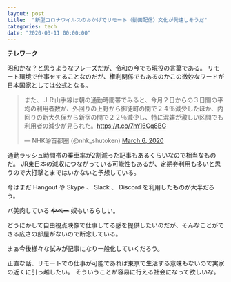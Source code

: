 ```yaml
---
layout: post
title:  "新型コロナウイルスのおかげでリモート（動画配信）文化が発達しそうだ"
categories: tech
date: "2020-03-11 00:00:00"
---
```


**テレワーク**

昭和かな？と思うようなフレーズだが、令和の今でも現役の言葉である。
リモート環境で仕事をすることなのだが、権利関係でもあるのかこの微妙なワードが日本国家としては公式となる。

<blockquote class="twitter-tweet tw-align-center"><p lang="ja" dir="ltr">また、ＪＲ山手線は朝の通勤時間帯でみると、今月２日からの３日間の平均の利用者数が、外回りの上野から御徒町の間で２４％減少したほか、内回りの新大久保から新宿の間で２２％減少し、特に混雑が激しい区間でも利用者の減少が見られた。<a href="https://t.co/7nYI6Cq8BG">https://t.co/7nYI6Cq8BG</a></p>&mdash; NHK@首都圏 (@nhk_shutoken) <a href="https://twitter.com/nhk_shutoken/status/1235763697789874176?ref_src=twsrc%5Etfw">March 6, 2020</a></blockquote> <script async src="https://platform.twitter.com/widgets.js" charset="utf-8"></script>

通勤ラッシュ時間帯の乗車率が2割減った記事もあるくらいなので相当なものだ。
JR東日本の減収につながっている可能性もあるが、定期券利用も多いと思うので大打撃とまではいかないと予想している。

今はまだ Hangout や Skype 、 Slack 、 Discord を利用したものが大半だろう。

バ美肉している ~~やべー~~ 奴もいるらしい。

どうにかして自由視点映像で仕事してる感を提供したいのだが、そんなことができる広さの部屋がないので断念している。

まぁ今後様々な試みが記事になり一般化していくだろう。

正直な話、リモートでの仕事が可能であれば東京で生活する意味もないので実家の近くに引っ越したい。
そういうことが容易に行える社会になって欲しいな。
